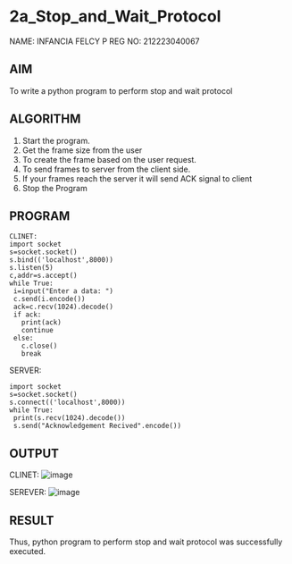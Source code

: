 # 2a_Stop_and_Wait_Protocol

NAME: INFANCIA FELCY P
REG NO: 212223040067


## AIM 
To write a python program to perform stop and wait protocol
## ALGORITHM
1. Start the program.
2. Get the frame size from the user
3. To create the frame based on the user request.
4. To send frames to server from the client side.
5. If your frames reach the server it will send ACK signal to client
6. Stop the Program
## PROGRAM
```
CLINET:
import socket
s=socket.socket()
s.bind(('localhost',8000))
s.listen(5)
c,addr=s.accept()
while True:
 i=input("Enter a data: ")
 c.send(i.encode())
 ack=c.recv(1024).decode()
 if ack:
   print(ack)
   continue
 else:
   c.close()
   break
```
SERVER:
```
import socket
s=socket.socket()
s.connect(('localhost',8000))
while True:
 print(s.recv(1024).decode())
 s.send("Acknowledgement Recived".encode())
```
## OUTPUT
CLINET:
![image](https://github.com/user-attachments/assets/4c5a2254-321a-49eb-ab0c-a2020277368c)


SEREVER:
![image](https://github.com/user-attachments/assets/e27e35b1-2635-4b11-92b2-3cc42c0dc321)



## RESULT
Thus, python program to perform stop and wait protocol was successfully executed.
